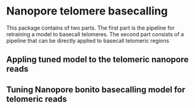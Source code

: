 
# Nanopore telomere basecalling

This package contains of two parts. The first part is the pipeline for retraining a model to basecall telomeres. The second part consists of a pipeline that can be directly applied to basecall telomeric regions 


## Appling tuned model to the telomeric nanopore reads


## Tuning Nanopore bonito basecalling model for telomeric reads



